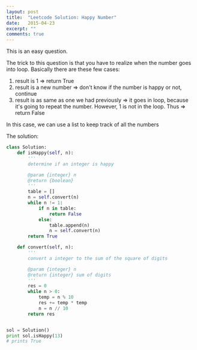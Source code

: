 ```yaml
---
layout: post
title:  "Leetcode Solution: Happy Number"
date:   2015-04-23
excerpt: ""
comments: true
---
```


This is an easy question.

The trick to this question is that you have to realize when the number goes into loop.
Basically there are these few cases:

1. result is 1 => return True
2. result is a new number => don't know if the number is happy or not, continue
3. result is as same as one we had previously => it goes in loop, because it's going to repeat the number. However, 1 is not in the loop. Thus => return False

In this case, we can use a list to keep track of all the numbers

The solution:


~~~ python
class Solution:
    def isHappy(self, n):
        '''
        determine if an integer is happy

        @param {integer} n
        @return {boolean}
        '''
        table = []
        n = self.convert(n)
        while n != 1:
            if n in table:
                return False
            else:
                table.append(n)
                n = self.convert(n)
        return True

    def convert(self, n):
        '''
        convert a integer to the sum of the square of digits

        @param {integer} n
        @return {integer} sum of digits
        '''
        res = 0
        while n > 0:
            temp = n % 10
            res += temp * temp
            n = n // 10
        return res


sol = Solution()
print sol.isHappy(13)
# prints True
~~~
